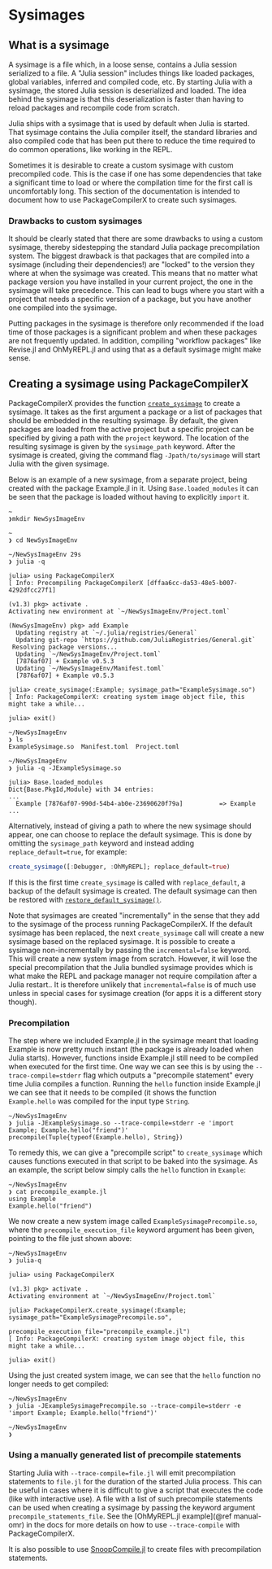 # Sysimages

## What is a sysimage

A sysimage is a file which, in a loose sense, contains a Julia session
serialized to a file.  A "Julia session" includes things like loaded packages,
global variables, inferred and compiled code, etc.  By starting Julia with a
sysimage, the stored Julia session is deserialized and loaded. The idea behind
the sysimage is that this deserialization is faster than having to reload
packages and recompile code from scratch.

Julia ships with a sysimage that is used by default when Julia is started. That
sysimage contains the Julia compiler itself, the standard libraries and also
compiled code that has been put there to reduce the time required to do common
operations, like working in the REPL.

Sometimes it is desirable to create a custom sysimage with custom precompiled
code. This is the case if one has some dependencies that take a significant
time to load or where the compilation time for the first call is uncomfortably
long. This section of the documentation is intended to document how to use
PackageCompilerX to create such sysimages.

### Drawbacks to custom sysimages

It should be clearly stated that there are some drawbacks to using a custom
sysimage, thereby sidestepping the standard Julia package precompilation
system.  The biggest drawback is that packages that are compiled into a
sysimage (including their dependencies!) are "locked" to the version they where
at when the sysimage was created. This means that no matter what package
version you have installed in your current project, the one in the sysimage
will take precedence. This can lead to bugs where you start with a project that
needs a specific version of a package, but you have another one compiled into
the sysimage. 

Putting packages in the sysimage is therefore only recommended if the load time
of those packages is a significant problem and when these packages
are not frequently updated. In addition, compiling "workflow packages" like
Revise.jl and OhMyREPL.jl and using that as a default sysimage might make sense.

## Creating a sysimage using PackageCompilerX

PackageCompilerX provides the function [`create_sysimage`](@ref) to create a
sysimage.  It takes as the first argument a package or a list of packages that
should be embedded in the resulting sysimage. By default, the given packages are
loaded from the active project but a specific project can be specified by
giving a path with the `project` keyword. The location of the resulting
sysimage is given by the `sysimage_path` keyword.  After the sysimage is
created, giving the command flag `-Jpath/to/sysimage` will start Julia with the
given sysimage.

Below is an example of a new sysimage, from a separate project, being created
with the package Example.jl in it. Using `Base.loaded_modules` it can be seen
that the package is loaded without having to explicitly `import` it.

```
~
❯mkdir NewSysImageEnv

~
❯ cd NewSysImageEnv

~/NewSysImageEnv 29s
❯ julia -q

julia> using PackageCompilerX
[ Info: Precompiling PackageCompilerX [dffaa6cc-da53-48e5-b007-4292dfcc27f1]

(v1.3) pkg> activate .
Activating new environment at `~/NewSysImageEnv/Project.toml`

(NewSysImageEnv) pkg> add Example
  Updating registry at `~/.julia/registries/General`
  Updating git-repo `https://github.com/JuliaRegistries/General.git`
 Resolving package versions...
  Updating `~/NewSysImageEnv/Project.toml`
  [7876af07] + Example v0.5.3
  Updating `~/NewSysImageEnv/Manifest.toml`
  [7876af07] + Example v0.5.3

julia> create_sysimage(:Example; sysimage_path="ExampleSysimage.so")
[ Info: PackageCompilerX: creating system image object file, this might take a while...

julia> exit()

~/NewSysImageEnv
❯ ls
ExampleSysimage.so  Manifest.toml  Project.toml

~/NewSysImageEnv
❯ julia -q -JExampleSysimage.so

julia> Base.loaded_modules
Dict{Base.PkgId,Module} with 34 entries:
...
  Example [7876af07-990d-54b4-ab0e-23690620f79a]          => Example
...
```

Alternatively, instead of giving a path to where the new sysimage should appear, one
can choose to replace the default sysimage.
This is done by omitting the `sysimage_path` keyword and instead adding `replace_default=true`, for example:

```jl
create_sysimage([:Debugger, :OhMyREPL]; replace_default=true)
```

If this is the first time `create_sysimage` is called with `replace_default`, a
backup of the default sysimage is created. The default sysimage can then be
restored with [`restore_default_sysimage()`](@ref).

Note that sysimages are created "incrementally" in the sense that they add to
the sysimage of the process running PackageCompilerX. If the default sysimage
has been replaced, the next `create_sysimage` call will create a new sysimage
based on the replaced sysimage. It is possible to create a sysimage
non-incrementally by passing the `incremental=false` keyword. This will create
a new system image from scratch. However, it will lose the special
precompilation that the Julia bundled sysimage provides which is what make the
REPL and package manager not require compilation after a Julia restart.. It is
therefore unlikely that `incremental=false` is of much use unless in special
cases for sysimage creation (for apps it is a different story though).

### Precompilation

The step where we included Example.jl in the sysimage meant that loading
Example is now pretty much instant (the package is already loaded when Julia
starts). However, functions inside Example.jl still need to be compiled when
executed for the first time.  One way we can see this is by using the
`--trace-compile=stderr` flag which outputs a "precompile statement" every
time Julia compiles a function.  Running the `hello` function inside Example.jl
we can see that it needs to be compiled (it shows the function
`Example.hello` was compiled for the input type `String`.

```
~/NewSysImageEnv
❯ julia -JExampleSysimage.so --trace-compile=stderr -e 'import Example; Example.hello("friend")'
precompile(Tuple{typeof(Example.hello), String})
```

To remedy this, we can give a "precompile script" to `create_sysimage` which
causes functions executed in that script to be baked into the sysimage. As an
example, the script below simply calls the `hello` function in `Example`:

```
~/NewSysImageEnv
❯ cat precompile_example.jl
using Example
Example.hello("friend")
```

We now create a new system image called `ExampleSysimagePrecompile.so`, where
the `precompile_execution_file` keyword argument has been given, pointing to
the file just shown above:

```julia-repl
~/NewSysImageEnv
❯ julia-q

julia> using PackageCompilerX

(v1.3) pkg> activate .
Activating environment at `~/NewSysImageEnv/Project.toml`

julia> PackageCompilerX.create_sysimage(:Example; sysimage_path="ExampleSysimagePrecompile.so",
                                         precompile_execution_file="precompile_example.jl")
[ Info: PackageCompilerX: creating system image object file, this might take a while...

julia> exit()
```

Using the just created system image, we can see that the `hello` function no longer needs to get compiled:

```
~/NewSysImageEnv
❯ julia -JExampleSysimagePrecompile.so --trace-compile=stderr -e 'import Example; Example.hello("friend")'

~/NewSysImageEnv
❯
```

### Using a manually generated list of precompile statements

Starting Julia with `--trace-compile=file.jl` will emit precompilation
statements to `file.jl` for the duration of the started Julia process.  This
can be useful in cases where it is difficult to give a script that executes the
code (like with interactive use). A file with a list of such precompile
statements can be used when creating a sysimage by passing the keyword argument
`precompile_statements_file`. See the [OhMyREPL.jl example](@ref manual-omr) in the docs for more
details on how to use `--trace-compile` with PackageCompilerX.

It is also possible to use
[SnoopCompile.jl](https://timholy.github.io/SnoopCompile.jl/stable/snoopi/#auto-1)
to create files with precompilation statements.

